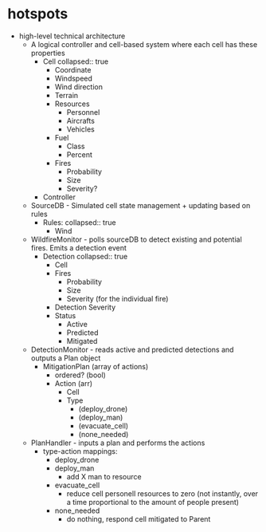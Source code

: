 # hotspots

- high-level technical architecture
	- A logical controller and cell-based system where each cell has these properties
		- Cell
		  collapsed:: true
			- Coordinate
			- Windspeed
			- Wind direction
			- Terrain
			- Resources
				- Personnel
				- Aircrafts
				- Vehicles
			- Fuel
				- Class
				- Percent
			- Fires
				- Probability
				- Size
				- Severity?
		- Controller
	- SourceDB - Simulated cell state management + updating based on rules
		- Rules:
		  collapsed:: true
			- Wind
	- WildfireMonitor - polls sourceDB  to detect existing and potential fires. Emits a detection event
		- Detection
		  collapsed:: true
			- Cell
			- Fires
				- Probability
				- Size
				- Severity (for the individual fire)
			- Detection Severity
			- Status
				- Active
				- Predicted
				- Mitigated
	- DetectionMonitor - reads active and predicted detections and outputs a Plan object
		- MitigationPlan (array of actions)
			- ordered? (bool)
			- Action (arr)
				- Cell
				- Type
					- (deploy_drone)
					- (deploy_man)
					- (evacuate_cell)
					- (none_needed)
	- PlanHandler - inputs a plan and performs the actions
		- type-action mappings:
			- deploy_drone
			- deploy_man
				- add X man to resource
			- evacuate_cell
				- reduce cell personell resources to zero (not instantly, over a time proportional to the amount of people present)
			- none_needed
				- do nothing, respond cell mitigated to Parent